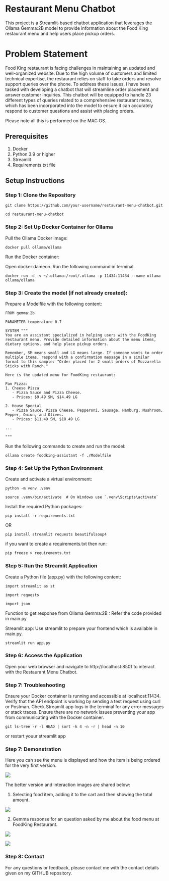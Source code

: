 # Restaurant Menu Chatbot
This project is a Streamlit-based chatbot application that leverages the Ollama Gemma:2B model to provide information about the Food King restaurant menu and help users place pickup orders.

# Problem Statement
Food King restaurant is facing challenges in maintaining an updated and well-organized website. Due to the high volume of customers and limited technical expertise, the restaurant relies on staff to take orders and resolve support queries over the phone. To address these issues, I have been tasked with developing a chatbot that will streamline order placement and answer customer inquiries. This chatbot will be equipped to handle 23 different types of queries related to a comprehensive restaurant menu, which has been incorporated into the model to ensure it can accurately respond to customer questions and assist with placing orders.

Please note all this is performed on the MAC OS.

## Prerequisites
1. Docker 
2. Python 3.9 or higher
3. Streamlit
4. Requirements txt file

## Setup Instructions

### Step 1: Clone the Repository

```
git clone https://github.com/your-username/restaurant-menu-chatbot.git
```

```
cd restaurant-menu-chatbot
```

### Step 2: Set Up Docker Container for Ollama

Pull the Ollama Docker image:

```
docker pull ollama/ollama
```

Run the Docker container:

Open docker dameon. Run the following command in terminal.

```
docker run -d -v ~/.ollama:/root/.ollama -p 11434:11434 --name ollama ollama/ollama
```

### Step 3: Create the model (if not already created):

Prepare a Modelfile with the following content:

```
FROM gemma:2b

PARAMETER temperature 0.7

SYSTEM """
You are an assistant specialized in helping users with the FoodKing restaurant menu. Provide detailed information about the menu items, dietary options, and help place pickup orders.

Remember, SM means small and LG means large. If someone wants to order multiple items, respond with a confirmation message in a similar format to this sample: "Order placed for 2 small orders of Mozzarella Sticks with Ranch."

Here is the updated menu for FoodKing restaurant:

Pan Pizza:
1. Cheese Pizza
   - Pizza Sauce and Pizza Cheese.
   - Prices: $9.49 SM, $14.49 LG

2. House Special
   - Pizza Sauce, Pizza Cheese, Pepperoni, Sausage, Hamburg, Mushroom, Pepper, Onion, and Olives.
   - Prices: $11.49 SM, $18.49 LG

...

"""
```

Run the following commands to create and run the model:

```
ollama create foodking-assistant -f ./Modelfile
```

### Step 4:  Set Up the Python Environment

Create and activate a virtual environment:

```
python -m venv .venv
```

```
source .venv/bin/activate  # On Windows use `.venv\Scripts\activate`
```

Install the required Python packages:

```
pip install -r requirements.txt
```

OR

```
pip install streamlit requests beautifulsoup4
```

if you want to create a requirements.txt then run:

```
pip freeze > requirements.txt
```

### Step 5: Run the Streamlit Application

Create a Python file (app.py) with the following content:

```
import streamlit as st
```

```
import requests
```

```
import json
```

Function to get response from Ollama Gemma:2B : Refer the code provided in main.py

Streamlit app: Use streamlit to prepare your frontend which is available in main.py. 

```
streamlit run app.py
```

### Step 6: Access the Application

Open your web browser and navigate to http://localhost:8501 to interact with the Restaurant Menu Chatbot.

### Step 7: Troubleshooting
Ensure your Docker container is running and accessible at localhost:11434.
Verify that the API endpoint is working by sending a test request using curl or Postman.
Check Streamlit app logs in the terminal for any error messages or stack traces.
Ensure there are no network issues preventing your app from communicating with the Docker container.

```
git ls-tree -r -l HEAD | sort -k 4 -n -r | head -n 10
```

or restart youur streamlit app

### Step 7: Demonstration

Here you can see the menu is displayed and how the item is being ordered for the very first version.

<img src="chatbot_interaction.png"></img>

The better version and interaction images are shared below:

1. Selecting food item, adding it to the cart and then showing the total amount.

<img src="selection_of_items.png"></img>

2. Gemma response for an question asked by me about the food menu at FoodKing Restaurant.

<img src="gemma_response_1.png"></img>

<img src="gemma_response_2.png"></img>

### Step 8: Contact
For any questions or feedback, please contact me with the contact details given on my GITHUB repository.
